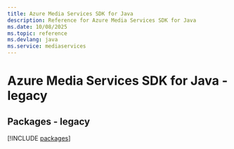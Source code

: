 ```yaml
---
title: Azure Media Services SDK for Java
description: Reference for Azure Media Services SDK for Java
ms.date: 10/08/2025
ms.topic: reference
ms.devlang: java
ms.service: mediaservices
---
```

# Azure Media Services SDK for Java - legacy
## Packages - legacy
[!INCLUDE [packages](media-services-index.md)]